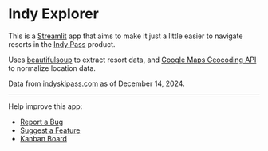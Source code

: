 # Indy Explorer
This is a [Streamlit](https://streamlit.io/) app that aims to make it just a 
little easier to navigate resorts in the [Indy Pass](https://www.indyskipass.com/) 
product. 

Uses [beautifulsoup](https://pypi.org/project/beautifulsoup4/) to extract resort 
data, and [Google Maps Geocoding API](https://developers.google.com/maps/documentation/geocoding) 
to normalize location data.
  
Data from [indyskipass.com](https://www.indyskipass.com/our-resorts) as of December 14, 2024.  

---
Help improve this app:
- [Report a Bug](https://github.com/jonathanstelman/indy-explorer/issues/new?assignees=&labels=bug&projects=&template=bug_report.md&title=%5BBUG%5D+%3CShort+description%3E)
- [Suggest a Feature](https://github.com/jonathanstelman/indy-explorer/issues/new?assignees=&labels=enhancement&projects=&template=feature_request.md&title=%5BFEATURE%5D+%3CShort+description%3E)
- [Kanban Board](https://github.com/users/jonathanstelman/projects/2/views/1)